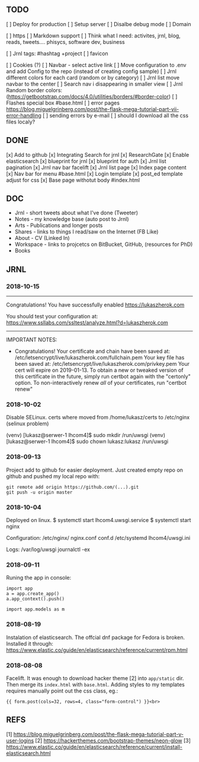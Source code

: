 ## TODO


[ ] Deploy for production 
    [ ] Setup server
    [ ] Disalbe debug mode
    [ ] Domain
    
[ ] https
[ ] Markdown support
[ ] Think what I need: activites, jrnl, blog, reads, tweets.... phisycs, software dev, business

[ ] Jrnl tags: #hashtag +project 
[ ] favicon

[ ] Cookies (?)
[ ] Navbar - select active link
[ ] Move configuration to .env and add Config to the repo (instead of creating config sample)
[ ] Jrnl different colors for each card (random or by category)
[ ] Jrnl list move navbar to the center
[ ] Search nav i disappearing in smaller view
[ ] Jrnl Random border colors: (https://getbootstrap.com/docs/4.0/utilities/borders/#border-color) 
[ ] Flashes special box #base.html
[ ] error pages https://blog.miguelgrinberg.com/post/the-flask-mega-tutorial-part-vii-error-handling
[ ] sending errors by e-mail
[ ] should I download all the css files localy?

## DONE
[x] Add to github
[x] Integrating Search for jrnl
[x] ResearchGate 
[x] Enable elasticsearch
[x] blueprint for jrnl
[x] blueprint for auth
[x] Jrnl list pagination
[x] Jrnl nav bar facelift
[x] Jrnl list page
[x] Index page content
[x] Nav bar for menu #base.html
[x] Login template
[x] post_ed template adjust for css
[x] Base page withotut body #index.html

## DOC
- Jrnl - short tweets about what I've done (Tweeter)
- Notes - my knowledge base (auto post to Jrnl)
- Arts - Publications and longer posts
- Shares - links to things I read/saw on the Internet (FB Like) 
- About - CV (Linked In)
- Workspace - links to projcetcs on BitBucket, GitHub, (resources for PhD)
- Books


## JRNL

### 2018-10-15
- - - - - - - - - - - - - - - - - - - - - - - - - - - - - - - - - - - - - - - -
Congratulations! You have successfully enabled https://lukaszherok.com

You should test your configuration at:
https://www.ssllabs.com/ssltest/analyze.html?d=lukaszherok.com
- - - - - - - - - - - - - - - - - - - - - - - - - - - - - - - - - - - - - - - -

IMPORTANT NOTES:
 - Congratulations! Your certificate and chain have been saved at:
   /etc/letsencrypt/live/lukaszherok.com/fullchain.pem
   Your key file has been saved at:
   /etc/letsencrypt/live/lukaszherok.com/privkey.pem
   Your cert will expire on 2019-01-13. To obtain a new or tweaked
   version of this certificate in the future, simply run certbot again
   with the "certonly" option. To non-interactively renew *all* of
   your certificates, run "certbot renew"

### 2018-10-02
Disable SELinux.
certs where moved from /home/lukasz/certs to /etc/nginx (selinux problem)

(venv) [lukasz@serwer-1 lhcom4]$ sudo mkdir /run/uwsgi
(venv) [lukasz@serwer-1 lhcom4]$ sudo chown lukasz:lukasz /run/uwsgi


### 2018-09-13
Project add to github for easier deployment.
Just created empty repo on github and pushed my local repo with:
```
git remote add origin https://github.com/(...).git
git push -u origin master

```

### 2018-10-04
Deployed on linux.
$ systemctl start lhcom4.uwsgi.service
$ systemctl start nginx

Configuration:
/etc/nginx/
    nginx.conf
    conf.d
/etc/systemd
lhcom4/uwsgi.ini

Logs:
/var/log/uwsgi
journalctl -ex

### 2018-09-11
Runing the app in console:
``` 
import app
a = app.create_app()
a.app_context().push()

import app.models as m
```

### 2018-08-19
Instalation of elasticsearch. The offcial dnf package for Fedora is broken. Installed it through:
https://www.elastic.co/guide/en/elasticsearch/reference/current/rpm.html

### 2018-08-08
Facelift. It was enough to download hacker theme [2] into `app/static` dir. Then merge its `index.html`
with `base.html`. Adding styles to my templates requires manually point out the css class, eg.:
```
{{ form.post(cols=32, rows=4, class="form-control") }}<br>
``` 

## REFS
[1] https://blog.miguelgrinberg.com/post/the-flask-mega-tutorial-part-v-user-logins
[2] https://hackerthemes.com/bootstrap-themes/neon-glow
[3] https://www.elastic.co/guide/en/elasticsearch/reference/current/install-elasticsearch.html
